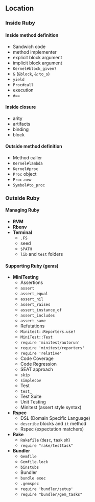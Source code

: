 ## Location

### Inside Ruby

#### Inside method definition

- Sandwich code
- method implementer
- explicit block argument
- implicit block argument
- `Kernel#block_given?`
- `&` (`&block`, `&:to_s`)
- `yield`
- `Proc#call`
- execution
- `#==`

#### Inside closure

- arity
- artifacts
- binding
- block

#### Outside method definition 

- Method caller
- `Kernel#lambda`
- `Kernel#proc`
- `Proc` object
- `Proc.new`
- `Symbol#to_proc`



### Outside Ruby

#### Managing Ruby

- **RVM**
- **Rbenv**
- **Terminal**
  - `.FS`
  - seed
  - `$PATH`
  - `lib` and `test` folders

#### Supporting Ruby (gems)

- **MiniTesting**
  - Assertions
  - `assert`
  - `assert_equal`
  - `assert_nil`
  - `assert_raises`
  - `assert_instance_of`
  - `assert_includes`
  - `assert_same`
  - Refutations
  - `Minitest::Reporters.use! `
  - `MiniTest::Test`
  - `require 'minitest/autorun'`
  - `require 'minitest/reporters'`
  - `require 'relative'`
  - Code Coverage
  - Code Regression
  - SEAT approach
  - `skip`
  - `simplecov`
  - Test
  - `test_`
  - Test Suite
  - Unit Testing
  - Minitest (assert style syntax)
- **Rspec**
  - DSL (Domain Specific Language)
  - `describe` blocks and `it` method
  - Rspec (expectation matchers)
- **Rake**
  - `Rakefile` (`desc`, `task` `sh`)
  - `require "rake/testtask" `
- **Bundler**
  - `Gemfile`
  - `Gemfile.lock`
  - `binstubs`
  - Bundler
  - `bundle exec`
  - `.gemspec`
  - `require 'bundler/setup' `
  - `require "bundler/gem_tasks"`

​	